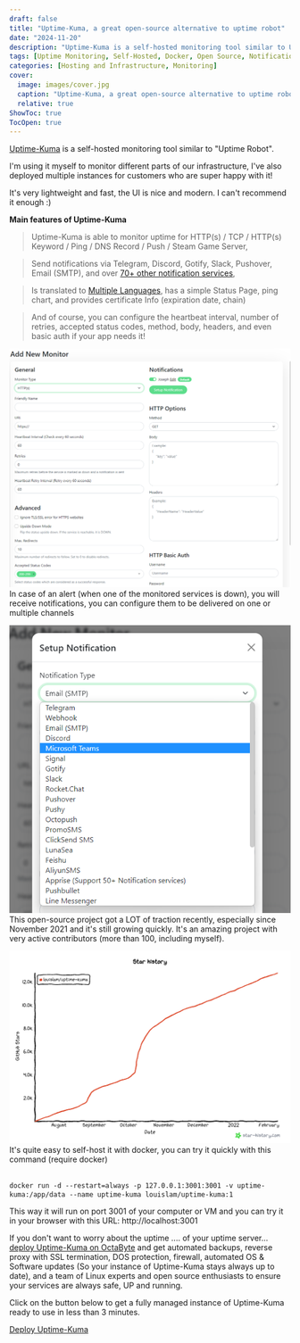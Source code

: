 ```yaml
---
draft: false
title: "Uptime-Kuma, a great open-source alternative to uptime robot"
date: "2024-11-20"
description: "Uptime-Kuma is a self-hosted monitoring tool similar to Uptime Robot, providing uptime monitoring for various protocols, notifications via multiple channels, and customizable configurations. It's lightweight, fast, and easy to deploy with Docker. You can self-host or opt for managed hosting for added convenience and security."
tags: [Uptime Monitoring, Self-Hosted, Docker, Open Source, Notifications, Infrastructure, DevOps, Monitoring Tool]
categories: [Hosting and Infrastructure, Monitoring]
cover:
  image: images/cover.jpg
  caption: "Uptime-Kuma, a great open-source alternative to uptime robot"
  relative: true
ShowToc: true
TocOpen: true
---
```



[Uptime\-Kuma](https://octabyte.io/hosting-and-infrastructure/monitoring/uptime-kuma) is a self\-hosted monitoring tool similar to "Uptime Robot". 

I'm using it myself to monitor different parts of our infrastructure, I've also deployed multiple instances for customers who are super happy with it!

It's very lightweight and fast, the UI is nice and modern. I can't recommend it enough :)

**Main features of Uptime\-Kuma**


> Uptime\-Kuma is able to monitor uptime for HTTP(s) / TCP / HTTP(s) Keyword / Ping / DNS Record / Push / Steam Game Server,


> Send notifications via Telegram, Discord, Gotify, Slack, Pushover, Email (SMTP), and over [70\+ other notification services](https://github.com/louislam/uptime-kuma/tree/master/src/components/notifications?ref=blog.octabyte.io),


> Is translated to [Multiple Languages](https://github.com/louislam/uptime-kuma/tree/master/src/languages?ref=blog.octabyte.io), has a simple Status Page, ping chart, and provides certificate Info (expiration date, chain)


> And of course, you can configure the heartbeat interval, number of retries, accepted status codes, method, body, headers, and even basic auth if your app needs it!

![](images/image.png)In case of an alert (when one of the monitored services is down), you will receive notifications, you can configure them to be delivered on one or multiple channels

![](images/image-1.png)This open\-source project got a LOT of traction recently, especially since November 2021 and it's still growing quickly. It's an amazing project with very active contributors (more than 100, including myself).

![Star history on github of uptime-kuma](images/star-history-202229.png)It's quite easy to self\-host it with docker, you can try it quickly with this command (require docker)




```

docker run -d --restart=always -p 127.0.0.1:3001:3001 -v uptime-kuma:/app/data --name uptime-kuma louislam/uptime-kuma:1

```


This way it will run on port 3001 of your computer or VM and you can try it in your browser with this URL: http://localhost:3001

If you don't want to worry about the uptime .... of your uptime server... [deploy Uptime\-Kuma on OctaByte](https://octabyte.io/hosting-and-infrastructure/monitoring/uptime-kuma) and get automated backups, reverse proxy with SSL termination, DOS protection, firewall, automated OS \& Software updates (So your instance of Uptime\-Kuma stays always up to date), and a team of Linux experts and open source enthusiasts to ensure your services are always safe, UP and running.

Click on the button below to get a fully managed instance of Uptime\-Kuma ready to use in less than 3 minutes. 

[Deploy Uptime\-Kuma](https://octabyte.io/hosting-and-infrastructure/monitoring/uptime-kuma)

